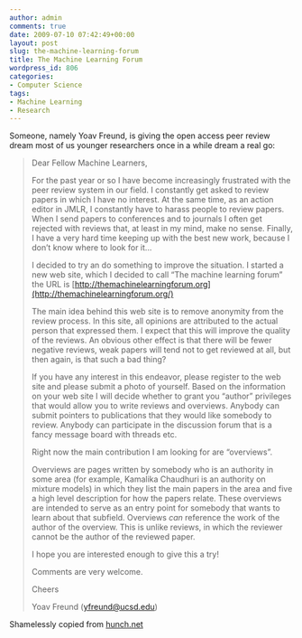 ```yaml
---
author: admin
comments: true
date: 2009-07-10 07:42:49+00:00
layout: post
slug: the-machine-learning-forum
title: The Machine Learning Forum
wordpress_id: 806
categories:
- Computer Science
tags:
- Machine Learning
- Research
---
```


Someone, namely Yoav Freund, is giving the open access peer review dream most of us younger researchers once in a while dream a real go:





<blockquote>Dear Fellow Machine Learners,

> 
> 
For the past year or so I have become increasingly frustrated with the peer review system in our field. I constantly get asked to review papers in which I have no interest. At the same time, as an action editor in JMLR, I constantly have to harass people to review papers. When I send papers to conferences and to journals I often get rejected with reviews that, at least in my mind, make no sense. Finally, I have a very hard time keeping up with the best new work, because I don’t know where to look for it…

> 
> 
I decided to try an do something to improve the situation. I started a new web site, which I decided to call “The machine learning forum” the URL is [http://themachinelearningforum.org](http://themachinelearningforum.org/)

> 
> 
The main idea behind this web site is to remove anonymity from the review process. In this site, all opinions are attributed to the actual person that expressed them. I expect that this will improve the quality of the reviews. An obvious other effect is that there will be fewer negative reviews, weak papers will tend not to get reviewed at all, but then again, is that such a bad thing?

> 
> 
If you have any interest in this endeavor, please register to the web site and please submit a photo of yourself. Based on the information on your web site I will decide whether to grant you “author” privileges that would allow you to write reviews and overviews. Anybody can submit pointers to publications that they would like somebody to review. Anybody can participate in the discussion forum that is a fancy message board with threads etc.

> 
> 
Right now the main contribution I am looking for are “overviews”.

> 
> 
Overviews are pages written by somebody who is an authority in some area (for example, Kamalika Chaudhuri is an authority on mixture models) in which they list the main papers in the area and five a high level description for how the papers relate. These overviews are intended to serve as an entry point for somebody that wants to learn about that subfield. Overviews *can* reference the work of the author of the overview. This is unlike reviews, in which the reviewer cannot be the author of the reviewed paper.

> 
> 
I hope you are interested enough to give this a try!

> 
> 
Comments are very welcome.

> 
> 
Cheers

> 
> 
Yoav Freund (yfreund@ucsd.edu)

> 
> 
</blockquote>





Shamelessly copied from [hunch.net](http://hunch.net/?p=829)

